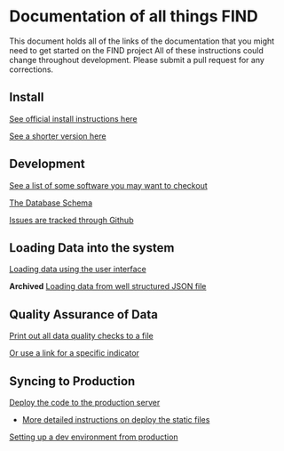 Documentation of all things FIND
================================

This document holds all of the links of the documentation that you might need to get started on the FIND project
All of these instructions could change throughout development.  Please submit a pull request for any corrections.

Install
--------------------------------

[See official install instructions here](DevOps/install.md)

[See a shorter version here](DevOps/install-2.md)

Development
-------------------------------

[See a list of some software you may want to checkout](development/things_to_know.md)

[The Database Schema](DevOps/dbschema.png)

[Issues are tracked through Github](https://github.com/USStateDept/FPA_Core/issues)



Loading Data into the system
--------------------------------

[Loading data using the user interface](DataLoading/dataloading_process.md)

**Archived** [Loading data from well structured JSON file](DataLoading/dataloading_script_runonce.md)


Quality Assurance of Data
---------------------------------

[Print out all data quality checks to a file](DataQuality/Data_Quality_Assurance.md)

[Or use a link for a specific indicator](http://find.state.gov/admin/qaview/)


Syncing to Production
---------------------------------

[Deploy the code to the production server](DevOps/deploy_dev_to_prod.md)

 - [More detailed instructions on deploy the static files](DevOps/Deploy-Static.md)

[Setting up a dev environment from production](DevOps/Sync_Production_to_Dev_Machine.md)

